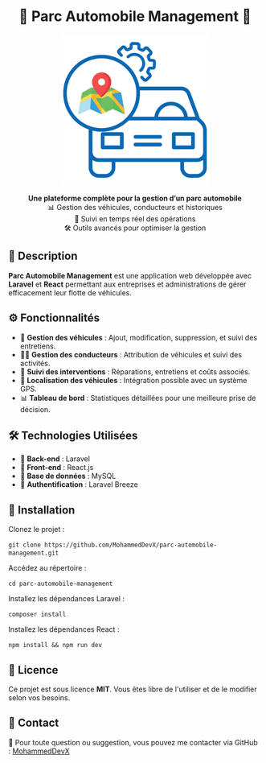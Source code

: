 <h1 align="center">🚗 Parc Automobile Management 🚀</h1>
<p align="center">
<img src="/front-end/src/assets/Icon.png" width="300" alt="Laravel Logo">
</p>

<p align="center">
        <strong>Une plateforme complète pour la gestion d’un parc automobile</strong>
        <br>📊 Gestion des véhicules, conducteurs et historiques
        <br>🔎 Suivi en temps réel des opérations
        <br>🛠️ Outils avancés pour optimiser la gestion
    </p>

<h2>📌 Description</h2>
    <p>
        <strong>Parc Automobile Management</strong> est une application web développée avec <strong>Laravel</strong> et <strong>React</strong> permettant aux entreprises et administrations de gérer efficacement leur flotte de véhicules.
    </p>

<h2>⚙️ Fonctionnalités</h2>
    <ul>
        <li>📑 <strong>Gestion des véhicules</strong> : Ajout, modification, suppression, et suivi des entretiens.</li>
        <li>👨‍💼 <strong>Gestion des conducteurs</strong> : Attribution de véhicules et suivi des activités.</li>
        <li>📝 <strong>Suivi des interventions</strong> : Réparations, entretiens et coûts associés.</li>
        <li>📍 <strong>Localisation des véhicules</strong> : Intégration possible avec un système GPS.</li>
        <li>📊 <strong>Tableau de bord</strong> : Statistiques détaillées pour une meilleure prise de décision.</li>
    </ul>

<h2>🛠️ Technologies Utilisées</h2>
    <ul>
        <li>🔹 <strong>Back-end</strong> : Laravel</li>
        <li>🔹 <strong>Front-end</strong> : React.js</li>
        <li>🔹 <strong>Base de données</strong> : MySQL</li>
        <li>🔹 <strong>Authentification</strong> : Laravel Breeze</li>
    </ul>

 <h2>🚀 Installation</h2>
    <p>Clonez le projet :</p>
    <pre><code>git clone https://github.com/MohammedDevX/parc-automobile-management.git</code></pre>

<p>Accédez au répertoire :</p>
    <pre><code>cd parc-automobile-management</code></pre>

<p>Installez les dépendances Laravel :</p>
    <pre><code>composer install</code></pre>

<p>Installez les dépendances React :</p>
    <pre><code>npm install && npm run dev</code></pre>

<h2>📜 Licence</h2>
    <p>Ce projet est sous licence <strong>MIT</strong>. Vous êtes libre de l'utiliser et de le modifier selon vos besoins.</p>

<h2>📩 Contact</h2>
    <p>📧 Pour toute question ou suggestion, vous pouvez me contacter via GitHub : <a href="https://github.com/MohammedDevX">MohammedDevX</a></p>

